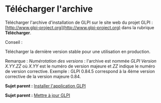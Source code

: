 Télécharger l'archive
=====================

Télécharger l'archive d'installation de GLPI sur le site web du projet GLPI : 
[http://www.glpi-project.org](http://www.glpi-project.org) dans la rubrique **Télécharger**.

Conseil :

Télécharger la dernière version stable pour une utilisation en production.

Remarque : *Numérotation des versions* : 
l'archive est nommée *GLPI Version X.YY.ZZ* où *X.YY* est le numéro de version majeure et *ZZ* indique le numéro de version corrective. Exemple : GLPI 0.84.5 correspond à la 4ème version corrective de la version majeure 0.84.

**Sujet parent :** [Installer l'application GLPI](index.php?fr/install/install.md "Installation de GLPI")

**Sujet parent :** [Mettre à jour GLPI](index.php?fr/admin/admin_upgrade.md "Il est nécessaire de mettre à jour régulièrement GLPI pour bénéficier des correctifs de sécurité et des nouvelles fonctionnalités.")
